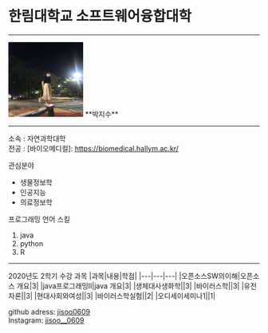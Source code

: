 # 한림대학교 소프트웨어융합대학
---
<img src=tkwls.jpg height=150 width=150>
**박지수**

---

소속 : 자연과학대학  
전공 : [바이오메디컬]: https://biomedical.hallym.ac.kr/

관심분야   
* 생물정보학
* 인공지능
* 의료정보학

프로그래밍 언어 스킬   
1. java  
3. python
4. R

--------------

2020년도 2학기 수강 과목
|과목|내용|학점|
|---|---|---|
|오픈소스SW의이해|오픈소스 개요|3|
|java프로그래밍II|java 개요|3|
|생체대사생화학||3|
|바이러스학||3|
|유전자론||3|
|현대사회와여성||3|
|바이러스학실험||2|
|오디세이세미나1||1|


github adress: [jisoo0609][github]  
Instagram: [jisoo__0609][instagram]

[github]: http://github.com/jisoo0609
[instagram]: https://www.instagram.com/jisoo__0609/
[biomedical]: https://biomedical.hallym.ac.kr/



